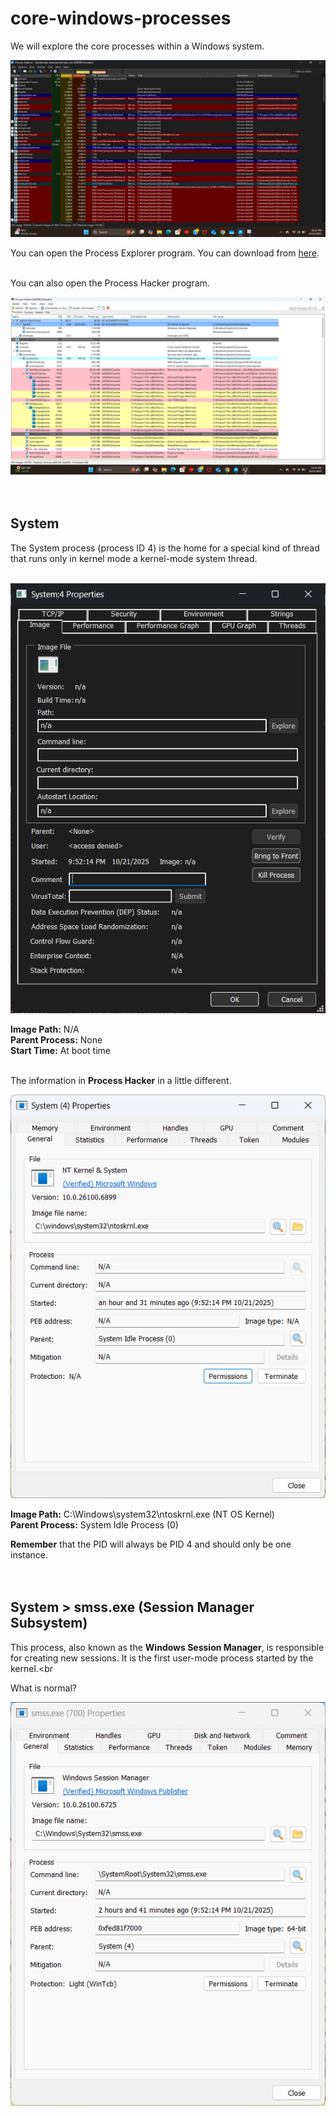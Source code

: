 # core-windows-processes

 We will explore the core processes within a Windows system.

 ![Task manager screenshot](https://github.com/Andreas512514/core-windows-processes/blob/main/Screenshot%202025-10-21%20225413.png)

You can open the Process Explorer program. You can download from [here](https://learn.microsoft.com/en-us/sysinternals/downloads/process-explorer).<br><br>

You can also open the Process Hacker program.

![process hacker](https://github.com/Andreas512514/core-windows-processes/blob/main/Screenshot%202025-10-21%20231426.png)<br><br><br>


## System

The System process (process ID 4) is the home for a special kind of thread that runs only in kernel mode a kernel-mode system thread.<br><br>

![Screenshot process systme](https://github.com/Andreas512514/core-windows-processes/blob/main/Screenshot%202025-10-21%20232429.png)

**Image Path:**  N/A<br>
**Parent Process:**  None<br>
**Start Time:**  At boot time<br><br>

The information in **Process Hacker** in a little different.

![screenshot process system(process hacker)](https://github.com/Andreas512514/core-windows-processes/blob/main/Screenshot%202025-10-21%20232346.png)

**Image Path:** C:\Windows\system32\ntoskrnl.exe (NT OS Kernel)<br>
**Parent Process:** System Idle Process (0)

**Remember** that the PID will always be PID 4 and should only be one instance.<br><br><br>


## System > smss.exe (Session Manager Subsystem)

This process, also known as the **Windows Session Manager**, is responsible for creating new sessions. It is the first user-mode process started by the kernel.<br<br>

What is normal?

![smss.exe](https://github.com/Andreas512514/core-windows-processes/blob/main/Screenshot%202025-10-22%20003356.png)
